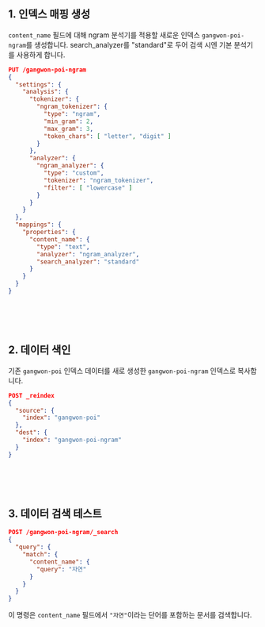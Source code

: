 
## 1. 인덱스 매핑 생성

`content_name` 필드에 대해 ngram 분석기를 적용할 새로운 인덱스 
`gangwon-poi-ngram`를 생성합니다.
search_analyzer를 "standard"로 두어 검색 시엔 기본 분석기를 사용하게 합니다.


```json
PUT /gangwon-poi-ngram
{
  "settings": {
    "analysis": {
      "tokenizer": {
        "ngram_tokenizer": {
          "type": "ngram",
          "min_gram": 2,
          "max_gram": 3,
          "token_chars": [ "letter", "digit" ]
        }
      },
      "analyzer": {
        "ngram_analyzer": {
          "type": "custom",
          "tokenizer": "ngram_tokenizer",
          "filter": [ "lowercase" ]
        }
      }
    }
  },
  "mappings": {
    "properties": {
      "content_name": {
        "type": "text",
        "analyzer": "ngram_analyzer",
        "search_analyzer": "standard"
      }
    }
  }
}

```

<br/>
<br/>
<br/>


## 2. 데이터 색인

기존 `gangwon-poi` 인덱스 데이터를 새로 생성한 `gangwon-poi-ngram` 인덱스로 복사합니다.

```json
POST _reindex
{
  "source": {
    "index": "gangwon-poi"
  },
  "dest": {
    "index": "gangwon-poi-ngram"
  }
}
```

<br/>
<br/>
<br/>


## 3. 데이터 검색 테스트

```json
POST /gangwon-poi-ngram/_search
{
  "query": {
    "match": {
      "content_name": {
        "query": "자연"
      }
    }
  }
}
```

이 명령은 `content_name` 필드에서 `"자연"`이라는 단어를 포함하는 문서를 검색합니다.

